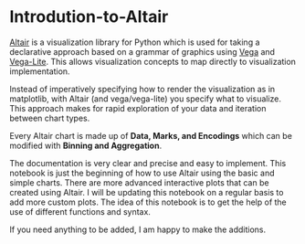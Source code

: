 # Introdution-to-Altair

[Altair](https://altair-viz.github.io/) is a visualization library for Python which is used for taking a declarative approach based on a grammar of graphics using [Vega](https://vega.github.io/vega/) and [Vega-Lite](https://vega.github.io/vega-lite/). This allows visualization concepts to map directly to visualization implementation.

Instead of imperatively specifying how to render the visualization as in matplotlib, with Altair (and vega/vega-lite) you specify what to visualize. This approach makes for rapid exploration of your data and iteration between chart types.

Every Altair chart is made up of **Data, Marks, and Encodings** which can be modified with **Binning and Aggregation**.

The documentation is very clear and precise and easy to implement. This notebook is just the beginning of how to use Altair using the basic and simple charts. There are more advanced interactive plots that can be created using Altair. I will be updating this notebook on a regular basis to add more custom plots. The idea of this notebook is to get the help of the use of different functions and syntax.

If you need anything to be added, I am happy to make the additions.
